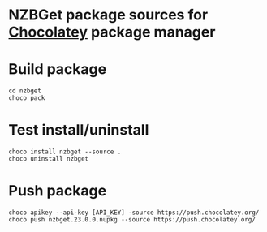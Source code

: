 # NZBGet package sources for [Chocolatey](https://chocolatey.org) package manager

# Build package

```
cd nzbget
choco pack
```

# Test install/uninstall
```
choco install nzbget --source .
choco uninstall nzbget
```

# Push package

```
choco apikey --api-key [API_KEY] -source https://push.chocolatey.org/
choco push nzbget.23.0.0.nupkg --source https://push.chocolatey.org/
```
